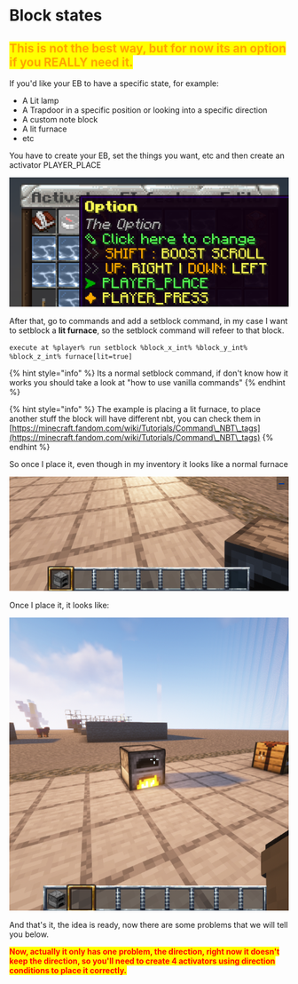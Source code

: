 # Block states

## <mark style="color:orange;">**This is not the best way, but for now its an option if you REALLY need it.**</mark>



If you'd like your EB to have a specific state, for example:

* A Lit lamp
* A Trapdoor in a specific position or looking into a specific direction
* A custom note block
* A lit furnace
* etc

You have to create your EB, set the things you want, etc and then create an activator PLAYER\_PLACE

![](<../../../.gitbook/assets/image (289).png>)

After that, go to commands and add a setblock command, in my case I want to setblock a **lit furnace**, so the setblock command will refeer to that block.

```
execute at %player% run setblock %block_x_int% %block_y_int% %block_z_int% furnace[lit=true]
```

{% hint style="info" %}
Its a normal setblock command, if don't know how it works you should take a look at "how to use vanilla commands"
{% endhint %}

{% hint style="info" %}
The example is placing a lit furnace, to place another stuff the block will have different nbt, you can check them in [https://minecraft.fandom.com/wiki/Tutorials/Command\_NBT\_tags](https://minecraft.fandom.com/wiki/Tutorials/Command\_NBT\_tags)
{% endhint %}

So once I place it, even though in my inventory it looks like a normal furnace

![](<../../../.gitbook/assets/image (277).png>)

Once I place it, it looks like:

![](<../../../.gitbook/assets/image (347).png>)

And that's it, the idea is ready, now there are some problems that we will tell you below.



<mark style="color:red;">**Now, actually it only has one problem, the direction, right now it doesn't keep the direction, so you'll need to create 4 activators using direction conditions to place it correctly.**</mark>

